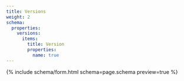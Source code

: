 ```yaml
---
title: Versions
weight: 2
schema:
  properties:
    versions:
      items:
        title: Version
        properties:
          name: true
---
```


{% include schema/form.html schema=page.schema preview=true %}

